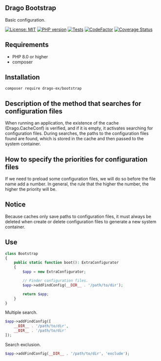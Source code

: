 ## Drago Bootstrap
Basic configuration.

[![License: MIT](https://img.shields.io/badge/License-MIT-yellow.svg)](https://raw.githubusercontent.com/drago-ex/bootstrap/master/license.md)
[![PHP version](https://badge.fury.io/ph/drago-ex%2Fbootstrap.svg)](https://badge.fury.io/ph/drago-ex%2Fbootstrap)
[![Tests](https://github.com/drago-ex/bootstrap/actions/workflows/tests.yml/badge.svg)](https://github.com/drago-ex/bootstrap/actions/workflows/tests.yml)
[![CodeFactor](https://www.codefactor.io/repository/github/drago-ex/bootstrap/badge)](https://www.codefactor.io/repository/github/drago-ex/bootstrap)
[![Coverage Status](https://coveralls.io/repos/github/drago-ex/bootstrap/badge.svg?branch=master)](https://coveralls.io/github/drago-ex/bootstrap?branch=master)

## Requirements
- PHP 8.0 or higher
- composer

## Installation
```
composer require drago-ex/bootstrap
```

## Description of the method that searches for configuration files
When running an application, the existence of the cache (Drago.CacheConf) is verified, and if it is empty, it activates searching for configuration files. During searches, the paths to the configuration files found are found, which is stored in the cache and then passed to the system container.

## How to specify the priorities for configuration files
If we need to preload some configuration files, we will do so before the file name add a number. In general, the rule that the higher the number, the higher the priority will be.

## Notice
Because caches only save paths to configuration files, it must always be deleted when create or delete configuration files to generate a new system container.

## Use
```php
class Bootstrap
{
	public static function boot(): ExtraConfigurator
	{
		$app = new ExtraConfigurator;

		// Finder configuration files.
		$app->addFindConfig(__DIR__ . '/path/to/dir');

		return $app;
	}
}
```

Multiple search.
```php
$app->addFindConfig([
	__DIR__ . '/path/to/dir',
	__DIR__ . '/path/to/dir'
]);
```

Search exclusion.
```php
$app->addFindConfig(__DIR__ . '/path/to/dir', 'exclude');
